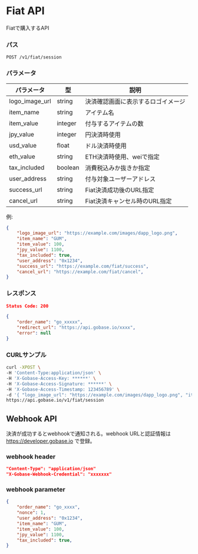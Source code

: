 # Fiat API

Fiatで購入するAPI

### パス
```
POST /v1/fiat/session
```

### パラメータ

|  パラメータ          |  型              | 説明                               |
| ------------------ | ---------------- | --------------------------------- |
|  logo_image_url    |  string          | 決済確認画面に表示するロゴイメージ      |
|  item_name         |  string          | アイテム名                          |
|  item_value        |  integer         | 付与するアイテムの数                  |
|  jpy_value         |  integer         | 円決済時使用                        |
|  usd_value         |  float           | ドル決済時使用                      |
|  eth_value         |  string          | ETH決済時使用、weiで指定             |
|  tax_included      |  boolean         | 消費税込みか抜きか指定               |
|  user_address      |  string          | 付与対象ユーザーアドレス              |
|  success_url       |  string          | Fiat決済成功後のURL指定             |
|  cancel_url        |  string          | Fiat決済キャンセル時のURL指定        |

例:
```json
{
	"logo_image_url": "https://example.com/images/dapp_logo.png",
	"item_name": "GUM",
	"item_value": 100,
	"jpy_value": 1100,
	"tax_included": true,
	"user_address": "0x1234",
	"success_url": "https://example.com/fiat/success",
	"cancel_url": "https://example.com/fiat/cancel",
}
```

### レスポンス
```json
Status Code: 200

{
	"order_name": "go_xxxxx",
	"redirect_url": "https://api.gobase.io/xxxx",
	"error": null
}
```

### CURLサンプル
```sh
curl -XPOST \
-H 'Content-Type:application/json' \
-H 'X-Gobase-Access-Key: ******' \
-H 'X-Gobase-Access-Signature: ******' \
-H 'X-Gobase-Access-Timestamp: 123456789' \
-d '{ "logo_image_url": "https://example.com/images/dapp_logo.png", "item_name": "GUM", "item_value": 100, "jpy_value": 10998, "tax_included": true, "user_address": "0x1234", "success_url": "https://example.com/fiat/success", "cancel_url": "https://example.com/fiat/cancel", }' \
https://api.gobase.io/v1/fiat/session
```

## Webhook API
決済が成功するとwebhookで通知される。webhook URLと認証情報は https://developer.gobase.io で登録。

### webhook header
```json
"Content-Type": "application/json"
"X-Gobase-Webhook-Credential": "xxxxxxx"
```

### webhook parameter
```json
{
	"order_name": "go_xxxx",
	"nonce": 1,
	"user_address": "0x1234",
	"item_name": "GUM",
	"item_value": 100,
	"jpy_value": 1100,
	"tax_included": true,
}
```
